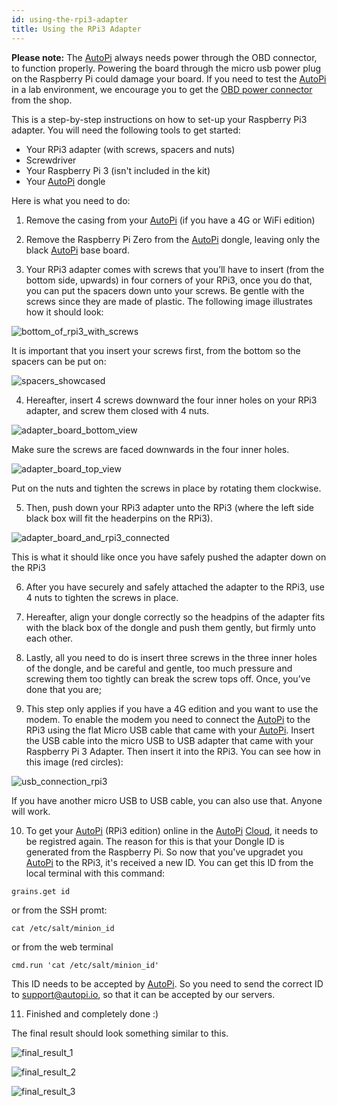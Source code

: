 ```yaml
---
id: using-the-rpi3-adapter
title: Using the RPi3 Adapter
---
```


**Please note:** The [AutoPi](https://www.autopi.io) always needs power through the OBD connector, to function properly. Powering the board through the micro usb power plug on the Raspberry Pi could damage your board. If you need to test the [AutoPi](https://www.autopi.io) in a lab environment, we encourage you to get the [OBD power connector](https://shop.autopi.io/en/products/obd-ii-power-cable-10/) from the shop.

This is a step-by-step instructions on how to set-up your Raspberry Pi3 adapter. You will need the following tools to get started:

- Your RPi3 adapter (with screws, spacers and nuts)
- Screwdriver
- Your Raspberry Pi 3 (isn't included in the kit)
- Your [AutoPi](https://www.autopi.io) dongle

Here is what you need to do:

1. Remove the casing from your [AutoPi](https://www.autopi.io) (if you have a 4G or WiFi edition)

2. Remove the Raspberry Pi Zero from the [AutoPi](https://www.autopi.io) dongle, leaving only the black [AutoPi](https://www.autopi.io) base board.

3. Your RPi3 adapter comes with screws that you’ll have to insert (from the bottom side, upwards) in four corners of your RPi3, once you do that, you can put the spacers down unto your screws. Be gentle with the screws since they are made of plastic. The following image illustrates how it should look:

![bottom_of_rpi3_with_screws](/img/hardware/legacy_devices/autopi_dongle/using_the_rpi3_adapter/bottom_of_rpi3_with_screws.jpg)

It is important that you insert your screws first, from the bottom so the spacers can be put on:

![spacers_showcased](/img/hardware/legacy_devices/autopi_dongle/using_the_rpi3_adapter/spacers_showcased.jpg)

4. Hereafter, insert 4 screws downward the four inner holes on your RPi3 adapter, and screw them closed with 4 nuts. 

![adapter_board_bottom_view](/img/hardware/legacy_devices/autopi_dongle/using_the_rpi3_adapter/adapter_board_bottom_view.jpg)

Make sure the screws are faced downwards in the four inner holes. 

![adapter_board_top_view](/img/hardware/legacy_devices/autopi_dongle/using_the_rpi3_adapter/adapter_board_top_view.jpg)

Put on the nuts and tighten the screws in place by rotating them clockwise.

5. Then, push down your RPi3 adapter unto the RPi3 (where the left side black box will fit the headerpins on the RPi3).

![adapter_board_and_rpi3_connected](/img/hardware/legacy_devices/autopi_dongle/using_the_rpi3_adapter/adapter_board_and_rpi3_connected.jpg)

This is what it should like once you have safely pushed the adapter down on the RPi3

6. After you have securely and safely attached the adapter to the RPi3, use 4 nuts to tighten the screws in place. 

7. Hereafter, align your dongle correctly so the headpins of the adapter fits with the black box of the dongle and push them gently, but firmly unto each other. 

8. Lastly, all you need to do is insert three screws in the three inner holes of the dongle, and be careful and gentle, too much pressure and screwing them too tightly can break the screw tops off. Once, you’ve done that you are; 

9. This step only applies if you have a 4G edition and you want to use the modem. To enable the modem you need to connect the [AutoPi](https://www.autopi.io) to the RPi3 using the flat Micro USB cable that came with your [AutoPi](https://www.autopi.io). Insert the USB cable into the micro USB to USB adapter that came with your Raspberry Pi 3 Adapter. Then insert it into the RPi3. You can see how in this image (red circles):

![usb_connection_rpi3](/img/hardware/legacy_devices/autopi_dongle/using_the_rpi3_adapter/usb_connection_rpi3.jpg)

If you have another micro USB to USB cable, you can also use that. Anyone will work. 

10. To get your [AutoPi](https://www.autopi.io) (RPi3 edition) online in the [AutoPi](https://www.autopi.io) [Cloud](https://www.autopi.io/software-platform/cloud-management), it needs to be registred again. The reason for this is that your Dongle ID is generated from the Raspberry Pi. So now that you've upgradet you [AutoPi](https://www.autopi.io) to the RPi3, it's received a new ID. You can get this ID from the local terminal with this command:
```
grains.get id
```
or from the SSH promt:
```
cat /etc/salt/minion_id
```
or from the web terminal
```
cmd.run 'cat /etc/salt/minion_id'
```

This ID needs to be accepted by [AutoPi](https://www.autopi.io). So you need to send the correct ID to support@autopi.io, so that it can be accepted by our servers. 

11. Finished and completely done :)

The final result should look something similar to this. 

![final_result_1](/img/hardware/legacy_devices/autopi_dongle/using_the_rpi3_adapter/final_result_1.jpg)

![final_result_2](/img/hardware/legacy_devices/autopi_dongle/using_the_rpi3_adapter/final_result_2.jpg)

![final_result_3](/img/hardware/legacy_devices/autopi_dongle/using_the_rpi3_adapter/final_result_3.jpg)

